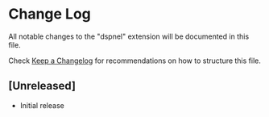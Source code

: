# Change Log

All notable changes to the "dspnel" extension will be documented in this file.

Check [Keep a Changelog](http://keepachangelog.com/) for recommendations on how to structure this file.

## [Unreleased]

- Initial release